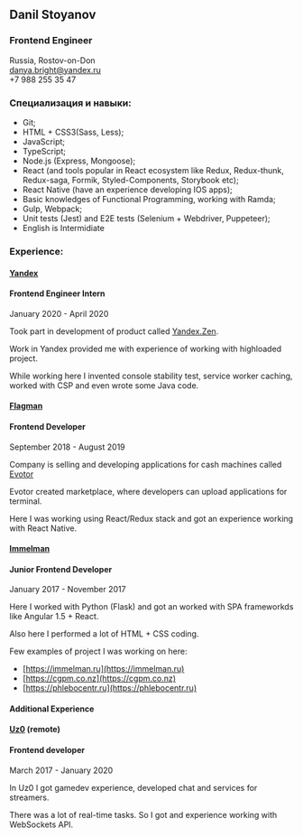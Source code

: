 ## Danil Stoyanov
### **Frontend Engineer**
Russia, Rostov-on-Don<br />
danya.bright@yandex.ru<br />
+7 988 255 35 47<br />

### Специализация и навыки:
* Git;
* HTML + CSS3(Sass, Less);
* JavaScript;
* TypeScript;
* Node.js (Express, Mongoose);
* React (and tools popular in React ecosystem like Redux, Redux-thunk, Redux-saga, Formik, Styled-Components, Storybook etc);
* React Native (have an experience developing IOS apps);
* Basic knowledges of Functional Programming, working with Ramda;
* Gulp, Webpack;
* Unit tests (Jest) and E2E tests (Selenium + Webdriver, Puppeteer);
* English is Intermidiate

### Experience:
#### [Yandex](https://yandex.ru/)
#### Frontend Engineer Intern

January 2020 - April 2020<br />

Took part in development of product called [Yandex.Zen](https://zen.yandex.ru/).<br />

Work in Yandex provided me with experience of working with highloaded project.<br />

While working here I invented console stability test, service worker caching, worked with CSP and even wrote some Java code.

#### [Flagman](https://flagman-it.ru/)

#### Frontend Developer

September 2018 - August 2019<br />

Company is selling and developing applications for cash machines called [Evotor](https://evotor.ru/) <br />

Evotor created marketplace, where developers can upload applications for terminal.<br />

Here I was working using React/Redux stack and got an experience working with React Native.<br />

#### [Immelman](https://immelman.ru/#/)

#### Junior Frontend Developer

January 2017 - November 2017<br />

Here I worked with Python (Flask) and got an worked with SPA frameworkds like Angular 1.5 + React.<br />

Also here I performed a lot of HTML + CSS coding.<br />

Few examples of project I was working on here:

* [https://immelman.ru](https://immelman.ru)
* [https://cgpm.co.nz](https://cgpm.co.nz)
* [https://phlebocentr.ru](https://phlebocentr.ru)

#### Additional Experience
#### [Uz0](https://github.com/uz0) (remote)

#### Frontend developer

March 2017 - January 2020

In Uz0 I got gamedev experience, developed chat and services for streamers.

There was a lot of real-time tasks. So I got and experience working with WebSockets API.
